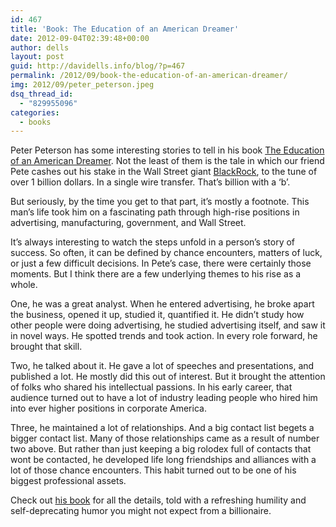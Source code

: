 ```yaml
---
id: 467
title: 'Book: The Education of an American Dreamer'
date: 2012-09-04T02:39:48+00:00
author: dells
layout: post
guid: http://davidells.info/blog/?p=467
permalink: /2012/09/book-the-education-of-an-american-dreamer/
img: 2012/09/peter_peterson.jpeg
dsq_thread_id:
  - "829955096"
categories:
  - books
---
```


Peter Peterson has some interesting stories to tell in his book [The Education of an American Dreamer](http://www.amazon.com/The-Education-American-Dreamer-Immigrants/dp/0446556033). Not the least of them is the tale in which our friend Pete cashes out his stake in the Wall Street giant [BlackRock](http://www2.blackrock.com/global/home/AboutUs/History/index.htm), to the tune of over 1 billion dollars. In a single wire transfer. That&#8217;s billion with a &#8216;b&#8217;.

But seriously, by the time you get to that part, it&#8217;s mostly a footnote. This man&#8217;s life took him on a fascinating path through high-rise positions in advertising, manufacturing, government, and Wall Street. 

It&#8217;s always interesting to watch the steps unfold in a person&#8217;s story of success. So often, it can be defined by chance encounters, matters of luck, or just a few difficult decisions. In Pete&#8217;s case, there were certainly those moments. But I think there are a few underlying themes to his rise as a whole.

One, he was a great analyst. When he entered advertising, he broke apart the business, opened it up, studied it, quantified it. He didn&#8217;t study how other people were doing advertising, he studied advertising itself, and saw it in novel ways. He spotted trends and took action. In every role forward, he brought that skill.

Two, he talked about it. He gave a lot of speeches and presentations, and published a lot. He mostly did this out of interest. But it brought the attention of folks who shared his intellectual passions. In his early career, that audience turned out to have a lot of industry leading people who hired him into ever higher positions in corporate America.

Three, he maintained a lot of relationships. And a big contact list begets a bigger contact list. Many of those relationships came as a result of number two above. But rather than just keeping a big rolodex full of contacts that wont be contacted, he developed life long friendships and alliances with a lot of those chance encounters. This habit turned out to be one of his biggest professional assets.

Check out [his book](http://www.amazon.com/The-Education-American-Dreamer-Immigrants/dp/0446556033) for all the details, told with a refreshing humility and self-deprecating humor you might not expect from a billionaire.
